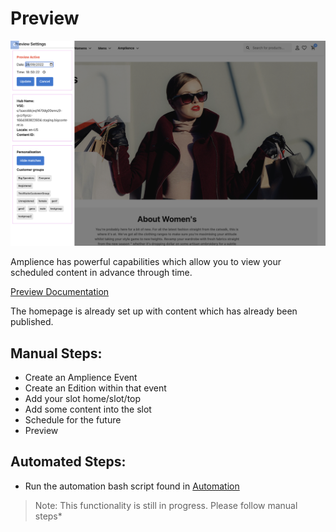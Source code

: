 # Preview

![Amplience Preview Toolbar](./media/amplience-preview-toolbar.png)

Amplience has powerful capabilities which allow you to view your scheduled content in advance through time.

[Preview Documentation](https://amplience.com/docs/planning/readme.html)

The homepage is already set up with content which has already been published.

## Manual Steps:

* Create an Amplience Event
* Create an Edition within that event
* Add your slot home/slot/top
* Add some content into the slot
* Schedule for the future
* Preview

## Automated Steps:

* Run the automation bash script found in [Automation](automation.md)
> Note: This functionality is still in progress. Please follow manual steps*